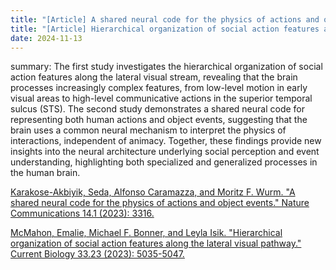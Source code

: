 ```yaml
---
title: "[Article] A shared neural code for the physics of actions and object events"
title: "[Article] Hierarchical organization of social action features along the lateral visual pathway"
date: 2024-11-13
---
```

summary: The first study investigates the hierarchical organization of social action features along the lateral visual stream, revealing that the brain processes increasingly complex features, from low-level motion in early visual areas to high-level communicative actions in the superior temporal sulcus (STS). The second study demonstrates a shared neural code for representing both human actions and object events, suggesting that the brain uses a common neural mechanism to interpret the physics of interactions, independent of animacy. Together, these findings provide new insights into the neural architecture underlying social perception and event understanding, highlighting both specialized and generalized processes in the human brain.

[Karakose-Akbiyik, Seda, Alfonso Caramazza, and Moritz F. Wurm. "A shared neural code for the physics of actions and object events." Nature Communications 14.1 (2023): 3316.](//bspl.korea.ac.kr/Board/Members_Only/Lab_Seminar/KJE/Karakose-Akbiyik_et_al_2023.pdf)

[McMahon, Emalie, Michael F. Bonner, and Leyla Isik. "Hierarchical organization of social action features along the lateral visual pathway." Current Biology 33.23 (2023): 5035-5047.](//bspl.korea.ac.kr/Board/Members_Only/Lab_Seminar/KJE/McMahon_et_al_2023.pdf)
